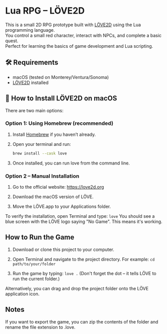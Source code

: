 # Lua RPG – LÖVE2D

This is a small 2D RPG prototype built with [LÖVE2D](https://love2d.org/) using the Lua programming language.  
You control a small red character, interact with NPCs, and complete a basic quest.  
Perfect for learning the basics of game development and Lua scripting.

## 🛠 Requirements

- macOS (tested on Monterey/Ventura/Sonoma)
- [LÖVE2D](https://love2d.org) installed

## 🧰 How to Install LÖVE2D on macOS

There are two main options:

### Option 1: Using Homebrew (recommended)

1. Install [Homebrew](https://brew.sh/) if you haven’t already.
2. Open your terminal and run:

   ```bash
   brew install --cask love
3. Once installed, you can run love from the command line.

### Option 2 – Manual Installation

1. Go to the official website: https://love2d.org

2. Download the macOS version of LÖVE.

3. Move the LÖVE.app to your Applications folder.

To verify the installation, open Terminal and type:
`love`
You should see a blue screen with the LÖVE logo saying "No Game". This means it's working.

## How to Run the Game

1. Download or clone this project to your computer.

2. Open Terminal and navigate to the project directory. For example:
`cd path/to/your/folder`

3. Run the game by typing:
`love .`
(Don't forget the dot – it tells LÖVE to run the current folder.)

Alternatively, you can drag and drop the project folder onto the LÖVE application icon.

## Notes

If you want to export the game, you can zip the contents of the folder and rename the file extension to .love.


